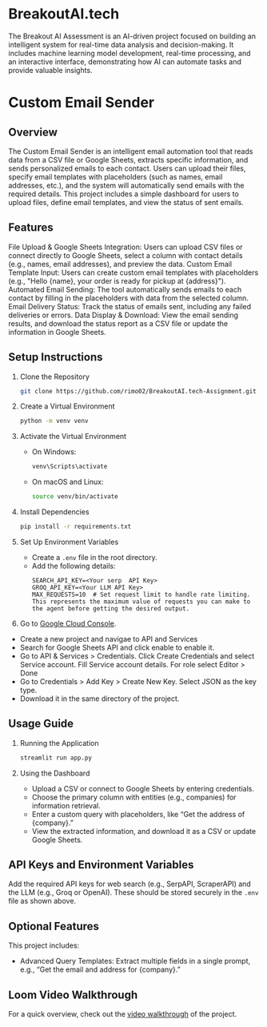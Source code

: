 # BreakoutAI.tech
The Breakout AI Assessment is an AI-driven project focused on building an intelligent system for real-time data analysis and decision-making. It includes machine learning model development, real-time processing, and an interactive interface, demonstrating how AI can automate tasks and provide valuable insights.

# Custom Email Sender
## Overview
The Custom Email Sender is an intelligent email automation tool that reads data from a CSV file or Google Sheets, extracts specific information, and sends personalized emails to each contact. Users can upload their files, specify email templates with placeholders (such as names, email addresses, etc.), and the system will automatically send emails with the required details. This project includes a simple dashboard for users to upload files, define email templates, and view the status of sent emails.

## Features
File Upload & Google Sheets Integration: Users can upload CSV files or connect directly to Google Sheets, select a column with contact details (e.g., names, email addresses), and preview the data.
Custom Email Template Input: Users can create custom email templates with placeholders (e.g., "Hello {name}, your order is ready for pickup at {address}").
Automated Email Sending: The tool automatically sends emails to each contact by filling in the placeholders with data from the selected column.
Email Delivery Status: Track the status of emails sent, including any failed deliveries or errors.
Data Display & Download: View the email sending results, and download the status report as a CSV file or update the information in Google Sheets.

## Setup Instructions

1. Clone the Repository
   ```bash
   git clone https://github.com/rimo02/BreakoutAI.tech-Assignment.git
   ```

2. Create a Virtual Environment
   ```bash
   python -m venv venv
   ```

3. Activate the Virtual Environment
   - On Windows:
     ```bash
     venv\Scripts\activate
     ```
   - On macOS and Linux:
     ```bash
     source venv/bin/activate
     ```

4. Install Dependencies
   ```bash
   pip install -r requirements.txt
   ```

5. Set Up Environment Variables
   - Create a `.env` file in the root directory.
   - Add the following details:
     ```plaintext
     SEARCH_API_KEY=<Your serp  API Key>
     GROQ_API_KEY=<Your LLM API Key>
     MAX_REQUESTS=10  # Set request limit to handle rate limiting. This represents the maximum value of requests you can make to the agent before getting the desired output.
     ```
 6. Go to [Google Cloud Console](https://console.cloud.google.com).
   - Create a new project and navigae to API and Services
   -  Search for Google Sheets API and click enable to enable it.
   -  Go to API & Services > Credentials. Click Create Credentials and select Service account. Fill Service account details. For role select Editor > Done
   -  Go to Credentials > Add Key > Create New Key. Select JSON as the key type.
   -  Download  it in the same directory of the project.

## Usage Guide
1. Running the Application
   ```bash
   streamlit run app.py
   ```

2. Using the Dashboard
   - Upload a CSV or connect to Google Sheets by entering credentials.
   - Choose the primary column with entities (e.g., companies) for information retrieval.
   - Enter a custom query with placeholders, like “Get the address of {company}.”
   - View the extracted information, and download it as a CSV or update Google Sheets.

## API Keys and Environment Variables
Add the required API keys for web search (e.g., SerpAPI, ScraperAPI) and the LLM (e.g., Groq or OpenAI). These should be stored securely in the `.env` file as shown above.

## Optional Features
This project includes:
- Advanced Query Templates: Extract multiple fields in a single prompt, e.g., “Get the email and address for {company}.”

## Loom Video Walkthrough
For a quick overview, check out the [video walkthrough](https://www.loom.com/share/2ba192aa81d849369b8df693fc91f9a8?sid=942791d2-3bd1-47b7-a8c6-be3dbdcfbe21) of the project.


